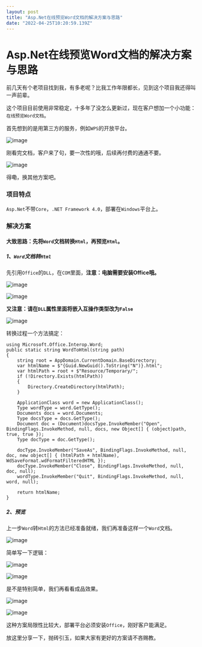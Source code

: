 ```yaml
---
layout: post
title: "Asp.Net在线预览Word文档的解决方案与思路"
date: "2022-04-25T10:20:59.139Z"
---
```

Asp.Net在线预览Word文档的解决方案与思路
=========================

前几天有个老项目找到我，有多老呢？比我工作年限都长，见到这个项目我还得叫一声前辈。

这个项目目前使用非常稳定，十多年了没怎么更新过，现在客户想加一个小功能：`在线预览Word文档`。

首先想到的是用第三方的服务，例如`WPS`的开放平台。

![image](https://img2022.cnblogs.com/blog/1539844/202204/1539844-20220425142020414-1139760274.png)

刚看完文档，客户来了句，要一次性的哦，后续再付费的通通不要。

![image](https://img2022.cnblogs.com/blog/1539844/202204/1539844-20220425142507556-409774799.gif)

得嘞，换其他方案吧。

### 项目特点

`Asp.Net`不带`Core`，`.NET Framework 4.0`，部署在`Windows`平台上。

### 解决方案

#### 大致思路：先将`Word`文档转换`Html`，再预览`Html`。

##### 1、`Word`文档转`Html`

先引用`Office`的`DLL`，在`COM`里面，**注意：电脑需要安装Office哦。**

![image](https://img2022.cnblogs.com/blog/1539844/202204/1539844-20220425164834494-529280631.png)

![image](https://img2022.cnblogs.com/blog/1539844/202204/1539844-20220425164915454-1245561419.png)

**又注意：请在`DLL`属性里面将嵌入互操作类型改为`False`**

![image](https://img2022.cnblogs.com/blog/1539844/202204/1539844-20220425165049873-1815146236.png)

转换过程一个方法搞定：

    using Microsoft.Office.Interop.Word;
    public static string WordToHtml(string path)
    {
    	string root = AppDomain.CurrentDomain.BaseDirectory;
    	var htmlName = $"{Guid.NewGuid().ToString("N")}.html";
    	var htmlPath = root + $"Resource/Temporary/";
    	if (!Directory.Exists(htmlPath))
    	{
    		Directory.CreateDirectory(htmlPath);
    	}
    
    	ApplicationClass word = new ApplicationClass();
    	Type wordType = word.GetType();
    	Documents docs = word.Documents;
    	Type docsType = docs.GetType();
    	Document doc = (Document)docsType.InvokeMember("Open", BindingFlags.InvokeMethod, null, docs, new Object[] { (object)path, true, true });
    	Type docType = doc.GetType();
    
    	docType.InvokeMember("SaveAs", BindingFlags.InvokeMethod, null, doc, new object[] { (htmlPath + htmlName), WdSaveFormat.wdFormatFilteredHTML });
    	docType.InvokeMember("Close", BindingFlags.InvokeMethod, null, doc, null);
    	wordType.InvokeMember("Quit", BindingFlags.InvokeMethod, null, word, null);
    
    	return htmlName;
    }
    

##### 2、预览

上一步`Word`转`Html`的方法已经准备就绪，我们再准备这样一个`Word`文档。

![image](https://img2022.cnblogs.com/blog/1539844/202204/1539844-20220425165326057-1942852330.png)

简单写一下逻辑：

![image](https://img2022.cnblogs.com/blog/1539844/202204/1539844-20220425165515122-2064729652.png)

![image](https://img2022.cnblogs.com/blog/1539844/202204/1539844-20220425165535130-1545725925.png)

是不是特别简单，我们再看看成品效果。

![image](https://img2022.cnblogs.com/blog/1539844/202204/1539844-20220425165749280-1661281108.png)

![image](https://img2022.cnblogs.com/blog/1539844/202204/1539844-20220425165720764-1405951729.png)

这种方案局限性比较大，部署平台必须安装`Office`，刚好客户能满足。

放这里分享一下，抛砖引玉，如果大家有更好的方案请不吝赐教。